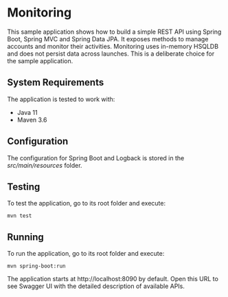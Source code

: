 # Monitoring

This sample application shows how to build a simple REST API using Spring Boot, Spring MVC and
Spring Data JPA. It exposes methods to manage accounts and monitor their activities. Monitoring uses in-memory
HSQLDB and does not persist data across launches. This is a deliberate choice for the sample application.

## System Requirements

The application is tested to work with:

* Java 11
* Maven 3.6

## Configuration

The configuration for Spring Boot and Logback is stored in the *src/main/resources* folder.

## Testing

To test the application, go to its root folder and execute:

    mvn test

## Running

To run the application, go to its root folder and execute:

    mvn spring-boot:run

The application starts at http://localhost:8090 by default. Open this URL to see Swagger UI with the detailed
description of available APIs.
